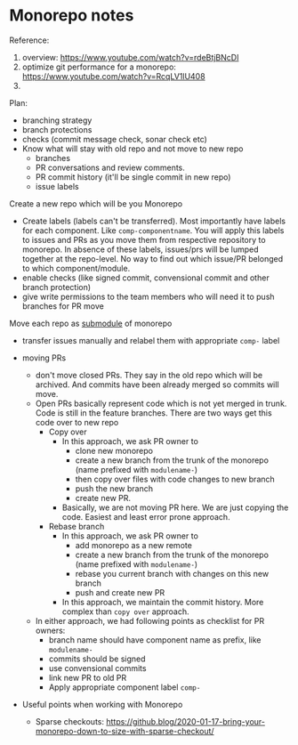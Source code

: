 # Monorepo notes

Reference:
1) overview: https://www.youtube.com/watch?v=rdeBtjBNcDI
2) optimize git performance for a monorepo: https://www.youtube.com/watch?v=RcqLV1lU408
3) 

Plan:
- branching strategy
- branch protections
- checks (commit message check, sonar check etc)
- Know what will stay with old repo and not move to new repo
  - branches
  - PR conversations and review comments.
  - PR commit history (it'll be single commit in new repo)
  - issue labels

Create a new repo which will be you Monorepo
- Create labels (labels can't be transferred). Most importantly have labels for each component. Like `comp-componentname`. You will apply this labels to issues and PRs as you move them from respective repository to monorepo. In absence of these labels, issues/prs will be lumped together at the repo-level. No way to find out which issue/PR belonged to which component/module.
- enable checks (like signed commit, convensional commit and other branch protection)
- give write permissions to the team members who will need it to push branches for PR move

Move each repo as [submodule](https://git-scm.com/book/en/v2/Git-Tools-Submodules) of monorepo
- transfer issues manually and relabel them with appropriate `comp-` label
- moving PRs
  - don't move closed PRs. They say in the old repo which will be archived. And commits have been already merged so commits will move.
  - Open PRs basically represent code which is not yet merged in trunk. Code is still in the feature branches. There are two ways get this code over to new repo
    - Copy over
      - In this approach, we ask PR owner to 
        - clone new monorepo
        - create a new branch from the trunk of the monorepo (name prefixed with `modulename-`)
        - then copy over files with code changes to new branch
        - push the new branch
        - create new PR.
      - Basically, we are not moving PR here. We are just copying the code. Easiest and least error prone approach. 
    - Rebase branch
      - In this approach, we ask PR owner to 
        - add monorepo as a new remote
        - create a new branch from the trunk of the monorepo (name prefixed with `modulename-`)
        - rebase you current branch with changes on this new branch
        - push and create new PR
      - In this approach, we maintain the commit history. More complex than `copy over` approach.
  - In either approach, we had following points as checklist for PR owners:
    - branch name should have component name as prefix, like `modulename-`
    - commits should be signed
    - use convensional commits
    - link new PR to old PR
    - Apply appropriate component label `comp-`

- Useful points when working with Monorepo
  - Sparse checkouts: https://github.blog/2020-01-17-bring-your-monorepo-down-to-size-with-sparse-checkout/
